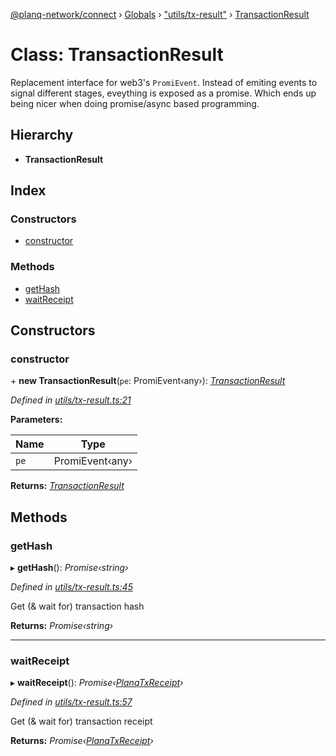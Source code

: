 [@planq-network/connect](../README.md) › [Globals](../globals.md) › ["utils/tx-result"](../modules/_utils_tx_result_.md) › [TransactionResult](_utils_tx_result_.transactionresult.md)

# Class: TransactionResult

Replacement interface for web3's `PromiEvent`. Instead of emiting events
to signal different stages, eveything is exposed as a promise. Which ends
up being nicer when doing promise/async based programming.

## Hierarchy

* **TransactionResult**

## Index

### Constructors

* [constructor](_utils_tx_result_.transactionresult.md#constructor)

### Methods

* [getHash](_utils_tx_result_.transactionresult.md#gethash)
* [waitReceipt](_utils_tx_result_.transactionresult.md#waitreceipt)

## Constructors

###  constructor

\+ **new TransactionResult**(`pe`: PromiEvent‹any›): *[TransactionResult](_utils_tx_result_.transactionresult.md)*

*Defined in [utils/tx-result.ts:21](https://github.com/planq-network/planq-sdk/blob/master/packages/sdk/connect/src/utils/tx-result.ts#L21)*

**Parameters:**

Name | Type |
------ | ------ |
`pe` | PromiEvent‹any› |

**Returns:** *[TransactionResult](_utils_tx_result_.transactionresult.md)*

## Methods

###  getHash

▸ **getHash**(): *Promise‹string›*

*Defined in [utils/tx-result.ts:45](https://github.com/planq-network/planq-sdk/blob/master/packages/sdk/connect/src/utils/tx-result.ts#L45)*

Get (& wait for) transaction hash

**Returns:** *Promise‹string›*

___

###  waitReceipt

▸ **waitReceipt**(): *Promise‹[PlanqTxReceipt](../modules/_types_.md#planqtxreceipt)›*

*Defined in [utils/tx-result.ts:57](https://github.com/planq-network/planq-sdk/blob/master/packages/sdk/connect/src/utils/tx-result.ts#L57)*

Get (& wait for) transaction receipt

**Returns:** *Promise‹[PlanqTxReceipt](../modules/_types_.md#planqtxreceipt)›*
